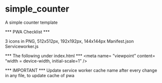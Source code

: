 # simple_counter
A simple counter template

*** PWA Checklist ***

3 icons in PNG, 512x512px, 192x192px, 144x144px
Manifest.json
Serviceworker.js

*** The following under index.html <head> ***
<meta charset=”UTF-8” />
<meta name= ”viewpoint” content= “width = device-width, initial-scale=1” />
<link href= “/icon path/icon.png” rel=”icon” />
<link href=”/icon path/icon.png” rel=”apple-touch-icon”/>
<meta name=”theme-color” content=”#colorhex” >

*** IMPORTANT ***
Update service worker cache name after every change in any file, to update cache of pwa

